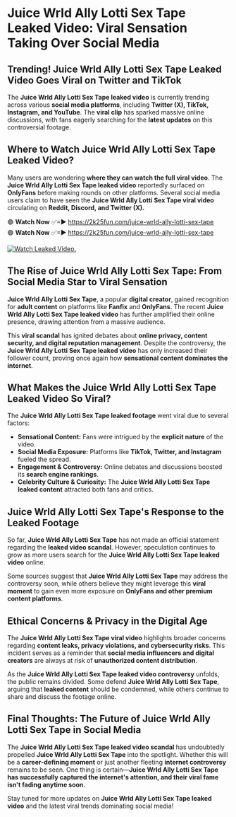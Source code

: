 # Juice Wrld Ally Lotti Sex Tape Leaked Video: Viral Sensation Taking Over Social Media

## **Trending! Juice Wrld Ally Lotti Sex Tape Leaked Video Goes Viral on Twitter and TikTok**
The **Juice Wrld Ally Lotti Sex Tape leaked video** is currently trending across various **social media platforms**, including **Twitter (X), TikTok, Instagram, and YouTube**. The **viral clip** has sparked massive online discussions, with fans eagerly searching for the **latest updates** on this controversial footage.

## **Where to Watch Juice Wrld Ally Lotti Sex Tape Leaked Video?**
Many users are wondering **where they can watch the full viral video**. The **Juice Wrld Ally Lotti Sex Tape leaked video** reportedly surfaced on **OnlyFans** before making rounds on other platforms. Several social media users claim to have seen the **Juice Wrld Ally Lotti Sex Tape viral video** circulating on **Reddit, Discord, and Twitter (X).**

🟢 **Watch Now** ✅=► https://2k25fun.com/juice-wrld-ally-lotti-sex-tape  
🟢 **Watch Now** ✅=► https://2k25fun.com/juice-wrld-ally-lotti-sex-tape  

[![Watch Leaked Video.](https://miro.medium.com/v2/resize:fit:828/format:webp/1*cilzJN44JGOrTw9NJCrNHA.gif "Watch Leaked Video")](https://2k25fun.com/juice-wrld-ally-lotti-sex-tape)

## **The Rise of Juice Wrld Ally Lotti Sex Tape: From Social Media Star to Viral Sensation**
**Juice Wrld Ally Lotti Sex Tape**, a popular **digital creator**, gained recognition for **adult content** on platforms like **Fanfix** and **OnlyFans**. The recent **Juice Wrld Ally Lotti Sex Tape leaked video** has further amplified their online presence, drawing attention from a massive audience.

This **viral scandal** has ignited debates about **online privacy, content security, and digital reputation management**. Despite the controversy, the **Juice Wrld Ally Lotti Sex Tape leaked video** has only increased their follower count, proving once again how **sensational content dominates the internet**.

## **What Makes the Juice Wrld Ally Lotti Sex Tape Leaked Video So Viral?**
The **Juice Wrld Ally Lotti Sex Tape leaked footage** went viral due to several factors:
- **Sensational Content:** Fans were intrigued by the **explicit nature** of the video.
- **Social Media Exposure:** Platforms like **TikTok, Twitter, and Instagram** fueled the spread.
- **Engagement & Controversy:** Online debates and discussions boosted its **search engine rankings**.
- **Celebrity Culture & Curiosity:** The **Juice Wrld Ally Lotti Sex Tape leaked content** attracted both fans and critics.

## **Juice Wrld Ally Lotti Sex Tape's Response to the Leaked Footage**
So far, **Juice Wrld Ally Lotti Sex Tape** has not made an official statement regarding the **leaked video scandal**. However, speculation continues to grow as more users search for the **Juice Wrld Ally Lotti Sex Tape leaked video** online.

Some sources suggest that **Juice Wrld Ally Lotti Sex Tape** may address the controversy soon, while others believe they might leverage this **viral moment** to gain even more exposure on **OnlyFans and other premium content platforms**.

## **Ethical Concerns & Privacy in the Digital Age**
The **Juice Wrld Ally Lotti Sex Tape viral video** highlights broader concerns regarding **content leaks, privacy violations, and cybersecurity risks**. This incident serves as a reminder that **social media influencers and digital creators** are always at risk of **unauthorized content distribution**.

As the **Juice Wrld Ally Lotti Sex Tape leaked video controversy** unfolds, the public remains divided. Some defend **Juice Wrld Ally Lotti Sex Tape**, arguing that **leaked content** should be condemned, while others continue to share and discuss the footage online.

## **Final Thoughts: The Future of Juice Wrld Ally Lotti Sex Tape in Social Media**
The **Juice Wrld Ally Lotti Sex Tape leaked video scandal** has undoubtedly propelled **Juice Wrld Ally Lotti Sex Tape** into the spotlight. Whether this will be a **career-defining moment** or just another fleeting **internet controversy** remains to be seen. One thing is certain—**Juice Wrld Ally Lotti Sex Tape has successfully captured the internet's attention, and their viral fame isn't fading anytime soon.**

Stay tuned for more updates on **Juice Wrld Ally Lotti Sex Tape leaked video** and the latest viral trends dominating social media!